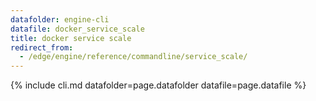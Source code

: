 ```yaml
---
datafolder: engine-cli
datafile: docker_service_scale
title: docker service scale
redirect_from:
  - /edge/engine/reference/commandline/service_scale/
---
```


<!--
Sorry, but the contents of this page are automatically generated from
Docker's source code. If you want to suggest a change to the text that appears
here, you'll need to find the string by searching this repo:

https://github.com/docker/cli
-->

{% include cli.md datafolder=page.datafolder datafile=page.datafile %}
